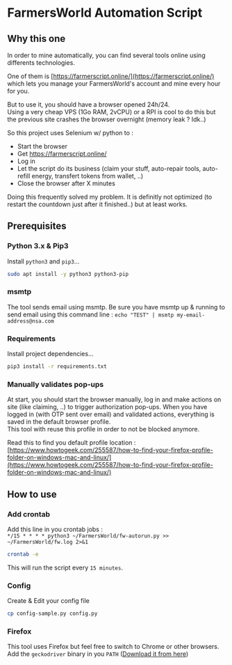 # FarmersWorld Automation Script

## Why this one
In order to mine automatically, you can find several tools online using differents technologies.  

One of them is [https://farmerscript.online/](https://farmerscript.online/) which lets you manage your FarmersWorld's account and mine every hour for you.  

But to use it, you should have a browser opened 24h/24.   
Using a very cheap VPS (1Go RAM, 2vCPU) or a RPI is cool to do this but the previous site crashes the browser overnight (memory leak ? Idk..)

So this project uses Selenium w/ python to :
* Start the browser
* Get https://farmerscript.online/
* Log in
* Let the script do its business (claim your stuff, auto-repair tools, auto-refill energy, transfert tokens from wallet, ..)
* Close the browser after X minutes

Doing this frequently solved my problem. It is definitly not optimized (to restart the countdown just after it finished..) but at least works.

## Prerequisites
### Python 3.x & Pip3
Install `python3` and `pip3`... 
```bash 
sudo apt install -y python3 python3-pip
```
### msmtp
The tool sends email using msmtp. Be sure you have msmtp up & running to send email using this command line : `echo "TEST" | msmtp my-email-address@nsa.com`

### Requirements
Install project dependencies... 
```bash
pip3 install -r requirements.txt
```

### Manually validates pop-ups
At start, you should start the browser manually, log in and make actions on site (like claiming, ..) to trigger authorization pop-ups. 
When you have logged in (with OTP sent over email) and validated actions, everything is saved in the default browser profile.  
This tool with reuse this profile in order to not be blocked anymore.

Read this to find you default profile location : [https://www.howtogeek.com/255587/how-to-find-your-firefox-profile-folder-on-windows-mac-and-linux/](https://www.howtogeek.com/255587/how-to-find-your-firefox-profile-folder-on-windows-mac-and-linux/)

## How to use
### Add crontab
Add this line in you crontab jobs :   
`*/15 * * * * python3 ~/FarmersWorld/fw-autorun.py >> ~/FarmersWorld/fw.log 2>&1`
```bash
crontab -e
```
This will run the script every `15 minutes`.

### Config
Create & Edit your config file

```bash
cp config-sample.py config.py
```

### Firefox
This tool uses Firefox but feel free to switch to Chrome or other browsers.  
Add the `geckodriver` binary in you `PATH` ([Download it from here](https://github.com/mozilla/geckodriver/releases))
